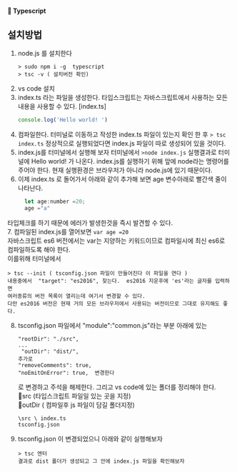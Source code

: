 #### 🍎 Typescript

## 설치방법
1. node.js 를 설치한다
   ``` 
   > sudo npm i -g  typescript
   > tsc -v ( 설치버전 확인)
   ```
2. vs code 설치 
3. index.ts 라는 파일을 생성한다. 타입스크립트는 자바스크립트에서 사용하는 모든 내용을 사용할 수 있다.
   [index.ts]
   ```js
   console.log('Hello world! ')
   ```
4. 컴파일한다. 터미널로 이동하고 작성한 index.ts 파일이 있는지 확인 한 후 ``` > tsc index.ts ```  정상적으로 실행되었다면 index.js 파일이 따로 생성되어 있을 것이다.
5. index.js를 터미널에서 실행해 보자 터미널에서 ``` >node index.js ``` 실행결과로 터미널에 Hello world! 가 나온다.  index.js를 실행하기 위해 앞에 node라는 명령어를 주어야 한다. 현재 실행환경은 브라우저가 아니라 node.js에 있기 때문이다.
6. 이제 index.ts 로 돌어가서 아래와 같이 추가해 보면 age 변수아래로 빨간색 줄이 나타난다.   
    ```js
      let age:number =20;
      age ="a" 
    ```    
타입체크를 하기 때문에 에러가 발생한것을 즉시 발견할 수 있다.    
7. 컴파일된 index.js를 열어보면  ``` var age =20 ```    
    자바스크립트 es6 버전에서는 var는 지양하는 키워드이므로 컴파일시에 최신 es6로 컴파일하도록 해야 한다.   
     이를위해 터미널에서   
  ```
  > tsc --init ( tsconfig.json 파일이 만들어진다 이 파일을 연다 )
  내용중에서  "target": "es2016", 찾는다.  es2016 지운후에 'es'라는 글자를 입력하면
  여러종류의 버전 목록이 열리는데 여기서 변경할 수 있다.
  다만 es2016 버전은 현재 거의 모든 브라우저에서 사용되는 버전이므로 그대로 유지해도 좋다.
   ```
8. tsconfig.json 파일에서 "module":"common.js"라는 부분 아래에 있는   
   ```
   "rootDir": "./src",
   ...
    "outDir": "dist/",
   추가로
   "removeComments": true,
   "noEmitOnError": true,  변경한다 
    ```

   로 변경하고 주석을 해제한다.
   그리고 vs code에 있는 폴더를 정리해야 한다.    
   📁src (타입스크립트 파일일 있는 곳을 지정)    
   📁outDir ( 컴파일후 js 파일이 담길 폴더지정)   
   ```  
   \src \ index.ts
   tsconfig.json
   
   ```
9. tsconfig.json 이 변경되었으니 아래와 같이 실행해보자
    ```
   > tsc 엔터
    결과로 dist 폴더가 생성되고 그 안에 index.js 파일을 확인해보자 

    ```
